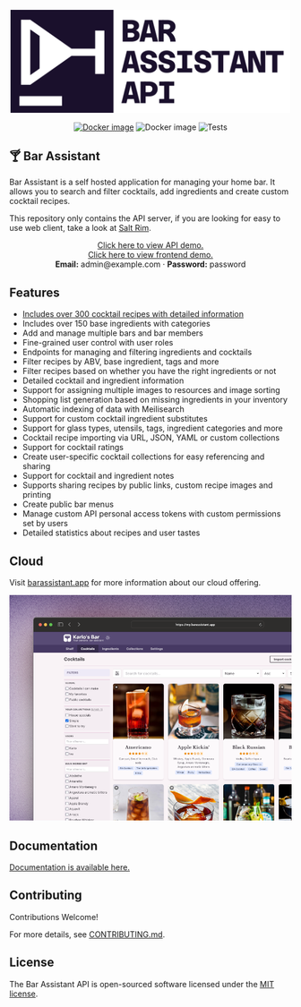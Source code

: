 <p align="center">
    <a href="https://barassistant.app" target="_blank"><img src="resources/art/readme-logo.png" alt="Bar assistant Logo" width="500"></a>
</p>

<p align="center">
    <a href="https://hub.docker.com/r/barassistant/server"><img src="https://img.shields.io/docker/v/barassistant/server?style=for-the-badge&sort=semver" alt="Docker image"></a>
    <img src="https://img.shields.io/github/license/karlomikus/bar-assistant?style=for-the-badge" alt="Docker image">
    <img src="https://img.shields.io/github/actions/workflow/status/karlomikus/bar-assistant/php.yml?branch=master&style=for-the-badge&label=Tests" alt="Tests">
</p>

## 🍸 Bar Assistant

Bar Assistant is a self hosted application for managing your home bar. It allows you to search and filter cocktails, add ingredients and create custom cocktail recipes.

This repository only contains the API server, if you are looking for easy to use web client, take a look at [Salt Rim](https://github.com/karlomikus/vue-salt-rim).

<p align="center">
    <a href="https://demo.barassistant.app/bar/docs" target="_blank">Click here to view API demo.</a>
    <br>
    <a href="https://demo.barassistant.app" target="_blank">Click here to view frontend demo.</a>
    <br>
    <strong>Email:</strong> admin@example.com &middot; <strong>Password:</strong> password
</p>

## Features
- [Includes over 300 cocktail recipes with detailed information](https://github.com/bar-assistant/data)
- Includes over 150 base ingredients with categories
- Add and manage multiple bars and bar members
- Fine-grained user control with user roles
- Endpoints for managing and filtering ingredients and cocktails
- Filter recipes by ABV, base ingredient, tags and more
- Filter recipes based on whether you have the right ingredients or not
- Detailed cocktail and ingredient information
- Support for assigning multiple images to resources and image sorting
- Shopping list generation based on missing ingredients in your inventory
- Automatic indexing of data with Meilisearch
- Support for custom cocktail ingredient substitutes
- Support for glass types, utensils, tags, ingredient categories and more
- Cocktail recipe importing via URL, JSON, YAML or custom collections
- Support for cocktail ratings
- Create user-specific cocktail collections for easy referencing and sharing
- Support for cocktail and ingredient notes
- Supports sharing recipes by public links, custom recipe images and printing
- Create public bar menus
- Manage custom API personal access tokens with custom permissions set by users
- Detailed statistics about recipes and user tastes

## Cloud

Visit [barassistant.app](https://barassistant.app/) for more information about our cloud offering.

![Cloud offering screenshot](/resources/art/art1.png)

## Documentation

[Documentation is available here.](https://bar-assistant.github.io/docs/)

## Contributing

Contributions Welcome!

For more details, see [CONTRIBUTING.md](/CONTRIBUTING.md).

## License

The Bar Assistant API is open-sourced software licensed under the [MIT license](https://opensource.org/licenses/MIT).
